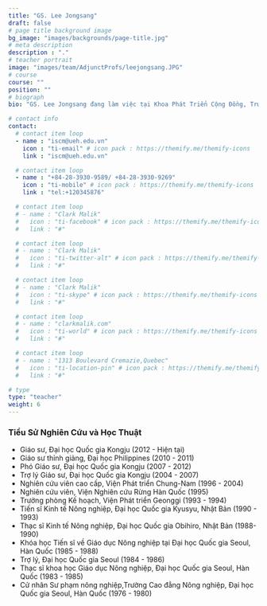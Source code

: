 ```yaml
---
title: "GS. Lee Jongsang"
draft: false
# page title background image
bg_image: "images/backgrounds/page-title.jpg"
# meta description
description : "."
# teacher portrait
image: "images/team/AdjunctProfs/leejongsang.JPG"
# course
course: ""
position: ""
# biograph
bio: "GS. Lee Jongsang đang làm việc tại Khoa Phát Triển Cộng Đồng, Trường Khoa Học Công Nghiệp, Đại học Quốc Gia Kongju ."

# contact info
contact:
  # contact item loop
  - name : "iscm@ueh.edu.vn"
    icon : "ti-email" # icon pack : https://themify.me/themify-icons
    link : "iscm@ueh.edu.vn"

  # contact item loop
  - name : "+84-28-3930-9589/ +84-28-3930-9269"
    icon : "ti-mobile" # icon pack : https://themify.me/themify-icons
    link : "tel:+120345876"

  # contact item loop
  # - name : "Clark Malik"
  #   icon : "ti-facebook" # icon pack : https://themify.me/themify-icons
  #   link : "#"

  # contact item loop
  # - name : "Clark Malik"
  #   icon : "ti-twitter-alt" # icon pack : https://themify.me/themify-icons
  #   link : "#"

  # contact item loop
  # - name : "Clark Malik"
  #   icon : "ti-skype" # icon pack : https://themify.me/themify-icons
  #   link : "#"

  # contact item loop
  # - name : "clarkmalik.com"
  #   icon : "ti-world" # icon pack : https://themify.me/themify-icons
  #   link : "#"

  # contact item loop
  # - name : "1313 Boulevard Cremazie,Quebec"
  #   icon : "ti-location-pin" # icon pack : https://themify.me/themify-icons
  #   link : "#"

# type
type: "teacher"
weight: 6
---
```


### Tiểu Sử Nghiên Cứu và Học Thuật
* Giáo sư, Đại học Quốc gia Kongju (2012 - Hiện tại)
* Giáo sư thỉnh giảng, Đại học Philippines (2010 - 2011)
* Phó Giáo sư, Đại học Quốc gia Kongju (2007 - 2012)
* Trợ lý Giáo sư, Đại học Quốc gia Kongju (2004 - 2007)
* Nghiên cứu viên cao cấp, Viện Phát triển Chung-Nam (1996 - 2004)
* Nghiên cứu viên, Viện Nghiên cứu Rừng Hàn Quốc (1995)
* Trưởng phòng Kế hoạch, Viện Phát triển Geonggi (1993 - 1994)
* Tiến sĩ Kinh tế Nông nghiệp, Đại học Quốc gia Kyusyu, Nhật Bản (1990 - 1993)
* Thạc sĩ Kinh tế Nông nghiệp, Đại học Quốc gia Obihiro, Nhật Bản (1988-1990)
* Khóa học Tiến sĩ về Giáo dục Nông nghiệp tại Đại học Quốc gia Seoul, Hàn Quốc (1985 - 1988)
* Trợ lý, Đại học Quốc gia Seoul (1984 - 1986)
* Thạc sĩ khoa học Giáo dục Nông nghiệp, Đại học Quốc gia Seoul, Hàn Quốc (1983 - 1985)
* Cử nhân Sư phạm nông nghiệp,Trường Cao đẳng Nông nghiệp, Đại học Quốc gia Seoul, Hàn Quốc (1976 - 1980)
